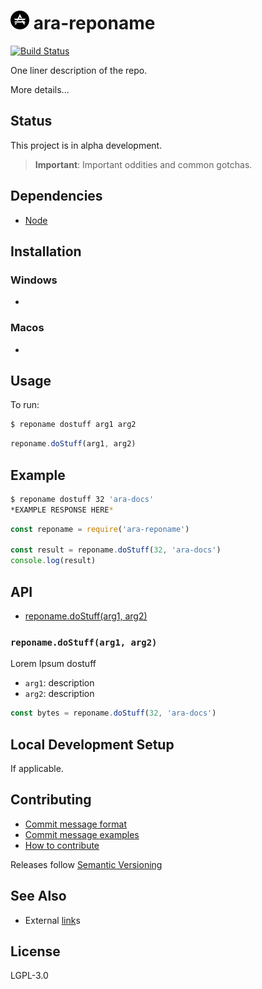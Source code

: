 <img src="https://github.com/arablocks/ara-module-template/blob/master/ara.png" width="30" height="30" /> ara-reponame
========

[![Build Status](https://travis-ci.com/AraBlocks/ara-module-template.svg?token=6WjTyCg41y8MBmCzro5x&branch=master)](https://travis-ci.com/AraBlocks/ara-module-template)

One liner description of the repo.

More details...

## Status
This project is in alpha development.

> **Important**: Important oddities and common gotchas.

## Dependencies
- [Node](https://nodejs.org/en/download/)

## Installation
### Windows
-

### Macos
-

## Usage
To run:
```sh
$ reponame dostuff arg1 arg2
```
```js
reponame.doStuff(arg1, arg2)
```

## Example
```sh
$ reponame dostuff 32 'ara-docs'
*EXAMPLE RESPONSE HERE*
```

```js
const reponame = require('ara-reponame')

const result = reponame.doStuff(32, 'ara-docs')
console.log(result)
```

## API

* [reponame.doStuff(arg1, arg2)](#doStuff)

### `reponame.doStuff(arg1, arg2)` <a name="doStuff"></a>

Lorem Ipsum dostuff
- `arg1`: description
- `arg2`: description

```js
const bytes = reponame.doStuff(32, 'ara-docs')
```

## Local Development Setup
If applicable.

## Contributing
- [Commit message format](/.github/COMMIT_FORMAT.md)
- [Commit message examples](/.github/COMMIT_FORMAT_EXAMPLES.md)
- [How to contribute](/.github/CONTRIBUTING.md)

Releases follow [Semantic Versioning](https://semver.org/)

## See Also
- External [link](https://goo.gl/67cqTC)s

## License
LGPL-3.0
